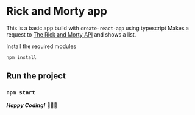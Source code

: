 # Rick and Morty app
This is a basic app build with `create-react-app` using typescript
Makes a request to [The Rick and Morty API](https://rickandmortyapi.com/) and shows a list.

Install the required modules<br>

`npm install` 

## Run the project <br>

###  `npm start`
***Happy Coding!*** 💓👨‍💻
